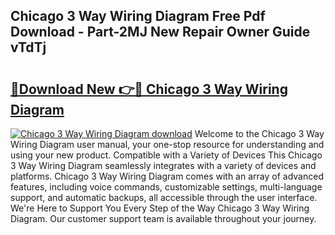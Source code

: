 ## Chicago 3 Way Wiring Diagram Free Pdf Download - Part-2MJ New Repair Owner Guide vTdTj

# <h2><a href="http://dfknlc.blite.top/?on=Chicago+3+Way+Wiring+Diagram">🔗Download New 👉🔴 Chicago 3 Way Wiring Diagram</a></h2>

[![Chicago 3 Way Wiring Diagram download](https://i.imgur.com/lujVjoI.png)](http://dfknlc.blite.top/?on=Chicago+3+Way+Wiring+Diagram)
Welcome to the Chicago 3 Way Wiring Diagram user manual, your one-stop resource for understanding and using your new product. Compatible with a Variety of Devices This Chicago 3 Way Wiring Diagram seamlessly integrates with a variety of devices and platforms. Chicago 3 Way Wiring Diagram comes with an array of advanced features, including voice commands, customizable settings, multi-language support, and automatic backups, all accessible through the user interface. We're Here to Support You Every Step of the Way Chicago 3 Way Wiring Diagram. Our customer support team is available throughout your journey.

